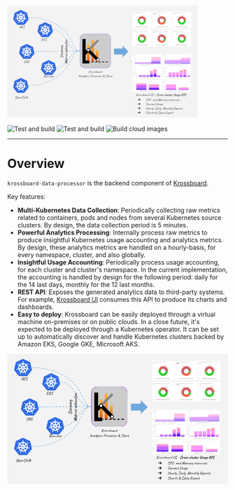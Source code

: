 ![](krossboard-architecture-thumbnail.png)


![Test and build](https://github.com/2-alchemists/krossboard-data-processor/workflows/test-and-build/badge.svg)
![Test and build](https://github.com/2-alchemists/krossboard-data-processor/workflows/golangci-lint/badge.svg)
![Build cloud images](https://github.com/2-alchemists/krossboard-data-processor/workflows/build-cloud-imagess/badge.svg)

---

# Overview
`krossboard-data-processor` is the backend component of [Krossboard](https://github.com/2-alchemists/krossboard).

Key features:

 * **Multi-Kubernetes Data Collection**: Periodically collecting raw metrics related to containers, pods and nodes from several Kubernetes source clusters. By design, the data collection period is 5 minutes.
 * **Powerful Analytics Processing**: Internally process raw metrics to produce insightful Kubernetes usage accounting and analytics metrics. By design, these analytics metrics are handled on a hourly-basis, for every namespace, cluster, and also globally.
 * **Insightful Usage Accounting**: Periodically process usage accounting, for each cluster and cluster's namespace. In the current implementation, the accounting is handled by design for the following period:  daily for the 14 last days, monthly for the 12 last months.
 * **REST API**: Exposes the generated analytics data to third-party systems. For example, [Krossboard UI](https://github.com/2-alchemists/krossboard-ui) consumes this API to produce its charts and dashboards. 
 * **Easy to deploy**: Krossboard can be easily deployed through a virtual machine on-premises or on public clouds. In a close future, it's expected to be deployed through a Kubernetes operator. It can be set up to automatically discover and handle Kubernetes clusters backed by Amazon EKS, Google GKE, Microsoft AKS.  

![](krossboard-architecture-overview.png)